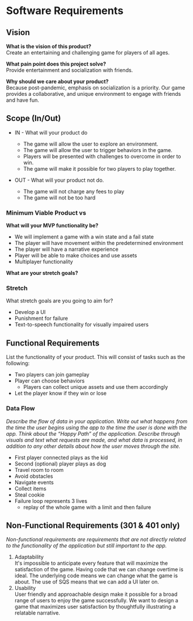 # Software Requirements

## Vision

<!-- Minimum Length: 3-5 sentences -->

__What is the vision of this product?__  
Create an entertaining and challenging game for players of all ages.

__What pain point does this project solve?__  
Provide entertainment and socialization with friends.

__Why should we care about your product?__  
Because post-pandemic, emphasis on socialization is a priority. Our game provides a collaborative, and unique environment to engage with friends and have fun.

## Scope (In/Out)

- IN - What will your product do
  <!-- - Describe the individual features that your product will do.
  - High overview of each. Only need to list 4-5 -->
  - The game will allow the user to explore an environment.
  - The game will allow the user to trigger behaviors in the game.
  - Players will be presented with challenges to overcome in order to win.
  - The game will make it possible for two players to play together.

- OUT - What will your product not do.
  <!-- - These should be features that you will make very clear from the beginning that you will not do during development. These should be limited and very few. Pick your battles wisely. This should only be 1 or 2 things. Example: My website will never turn into an IOS or Android app. -->
  - The game will not charge any fees to play
  - The game will not be too hard

### Minimum Viable Product vs

__What will your MVP functionality be?__

- We will implement a game with a win state and a fail state
- The player will have movement within the predetermined environment
- The player will have a narrative experience
- Player will be able to make choices and use assets
- Multiplayer functionality

__What are your stretch goals?__

### Stretch

What stretch goals are you going to aim for?

- Develop a UI
- Punishment for failure
- Text-to-speech functionality for visually impaired users

## Functional Requirements

List the functionality of your product. This will consist of tasks such as the following:

- Two players can join gameplay
- Player can choose behaviors
  - Players can collect unique assets and use them accordingly
- Let the player know if they win or lose

### Data Flow

_Describe the flow of data in your application. Write out what happens from the time the user begins using the app to the time the user is done with the app. Think about the “Happy Path” of the application. Describe through visuals and text what requests are made, and what data is processed, in addition to any other details about how the user moves through the site._

- First player connected plays as the kid
- Second (optional) player plays as dog
- Travel room to room
- Avoid obstacles
- Navigate events
- Collect items
- Steal cookie
- Failure loop represents 3 lives
  - replay of the whole game with a limit and then failure

## Non-Functional Requirements (301 & 401 only)

_Non-functional requirements are requirements that are not directly related to the functionality of the application but still important to the app._

1. Adaptability  
    It's impossible to anticipate every feature that will maximize the satisfaction of the game. Having code that we can change overtime is ideal. The underlying code means we can change what the game is about. The use of SQS means that we can add a UI later on.
1. Usability  
    User friendly and approachable design make it possible for a broad range of users to enjoy the game successfully. We want to design a game that maximizes user satisfaction by thoughtfully illustrating a relatable narrative.